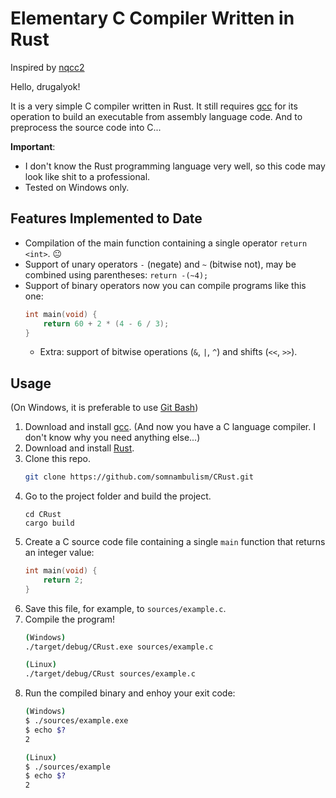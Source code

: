 # Elementary C Compiler Written in Rust

Inspired by [nqcc2](https://github.com/nlsandler/nqcc2)

Hello, drugalyok!

It is a very simple C compiler written in Rust. It still requires [gcc](https://gcc.gnu.org/) for its
operation to build an executable from assembly language code. And to preprocess
the source code into C...

**Important**: 
* I don't know the Rust programming language very well, so this code
may look like shit to a professional.
* Tested on Windows only.

## Features Implemented to Date

* Compilation of the main function containing a single operator `return <int>`. 😐
* Support of unary operators `-` (negate) and `~` (bitwise not), may be combined using parentheses: `return -(~4);`
* Support of binary operators now you can compile programs like this one:
    ```C
    int main(void) {
        return 60 + 2 * (4 - 6 / 3);
    }
    ```
    * Extra: support of bitwise operations (`&`, `|`, `^`) and shifts (`<<`, `>>`).

## Usage

(On Windows, it is preferable to use [Git Bash](https://git-scm.com/downloads))

1. Download and install [gcc](https://gcc.gnu.org/). (And now you have a C language compiler. I don't know why you need anything else...)
2. Download and install [Rust](https://www.rust-lang.org/).
3. Clone this repo.
    ```bash
    git clone https://github.com/somnambulism/CRust.git
    ```
4. Go to the project folder and build the project.
    ```
    cd CRust
    cargo build
    ```
5. Create a C source code file containing a single `main` function that returns an integer value:
    ```C
    int main(void) {
        return 2;
    }
    ```
6. Save this file, for example, to `sources/example.c`.
7. Compile the program!
    ```bash
    (Windows)
    ./target/debug/CRust.exe sources/example.c

    (Linux)
    ./target/debug/CRust sources/example.c
    ```
8. Run the compiled binary and enhoy your exit code:
    ```bash
    (Windows)
    $ ./sources/example.exe
    $ echo $?
    2

    (Linux)
    $ ./sources/example
    $ echo $?
    2
    ```
